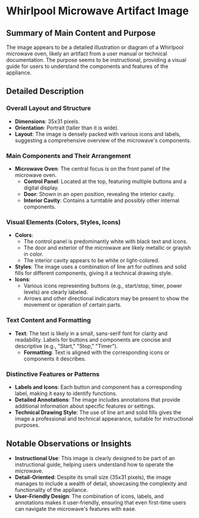 # Whirlpool Microwave Artifact Image

## Summary of Main Content and Purpose
The image appears to be a detailed illustration or diagram of a Whirlpool microwave oven, likely an artifact from a user manual or technical documentation. The purpose seems to be instructional, providing a visual guide for users to understand the components and features of the appliance.

## Detailed Description

### Overall Layout and Structure
- **Dimensions**: 35x31 pixels.
- **Orientation**: Portrait (taller than it is wide).
- **Layout**: The image is densely packed with various icons and labels, suggesting a comprehensive overview of the microwave's components.

### Main Components and Their Arrangement
- **Microwave Oven**: The central focus is on the front panel of the microwave oven.
  - **Control Panel**: Located at the top, featuring multiple buttons and a digital display.
  - **Door**: Shown in an open position, revealing the interior cavity.
  - **Interior Cavity**: Contains a turntable and possibly other internal components.

### Visual Elements (Colors, Styles, Icons)
- **Colors**:
  - The control panel is predominantly white with black text and icons.
  - The door and exterior of the microwave are likely metallic or grayish in color.
  - The interior cavity appears to be white or light-colored.
- **Styles**: The image uses a combination of line art for outlines and solid fills for different components, giving it a technical drawing style.
- **Icons**:
  - Various icons representing buttons (e.g., start/stop, timer, power levels) are clearly labeled.
  - Arrows and other directional indicators may be present to show the movement or operation of certain parts.

### Text Content and Formatting
- **Text**: The text is likely in a small, sans-serif font for clarity and readability. Labels for buttons and components are concise and descriptive (e.g., "Start," "Stop," "Timer").
  - **Formatting**: Text is aligned with the corresponding icons or components it describes.

### Distinctive Features or Patterns
- **Labels and Icons**: Each button and component has a corresponding label, making it easy to identify functions.
- **Detailed Annotations**: The image includes annotations that provide additional information about specific features or settings.
- **Technical Drawing Style**: The use of line art and solid fills gives the image a professional and technical appearance, suitable for instructional purposes.

## Notable Observations or Insights
- **Instructional Use**: This image is clearly designed to be part of an instructional guide, helping users understand how to operate the microwave.
- **Detail-Oriented**: Despite its small size (35x31 pixels), the image manages to include a wealth of detail, showcasing the complexity and functionality of the appliance.
- **User-Friendly Design**: The combination of icons, labels, and annotations makes it user-friendly, ensuring that even first-time users can navigate the microwave's features with ease.